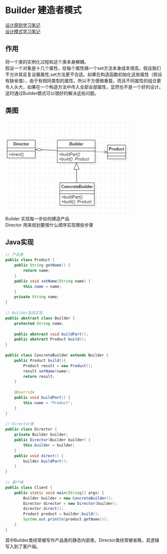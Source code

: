 # Builder 建造者模式
[设计原则学习笔记](https://www.jianshu.com/p/f7f79adad32b)  
[设计模式学习笔记](https://www.jianshu.com/p/08bf9381697c)  
## 作用
将一个类的实例化过程和这个类本身解耦。  
假设一个对象是十几个属性，给每个属性搞一个set方法本身成本很高，假设我们不允许其反复设置属性,set方法更不合适。如果在构造函数初始化这些属性（假设有缺省值），由于有相同类型的属性，所以不方便做重载，而且不同属性的组合更令人头大，如果在一个构造方法中传入全部全部属性，显然也不是一个好的设计。这时通过Builder模式可以很好的解决这些问题。
## 类图
![建造者模式类图](res/builder_01.PNG)  
Builder 实现每一步如何建造产品  
Director 用来规划要按什么顺序实现哪些步骤
## Java实现
```Java
// 产品类
public class Product {
    public String getName() {
        return name;
    }
    public void setName(String name) {
        this.name = name;
    }
    private String name;
}

// Builder及其实现
public abstract class Builder {
    protected String name;

    public abstract void buildPart();
    public abstract Product build();
}

public class ConcreteBuilder extends Builder {
    public Product build(){
        Product result = new Product();
        result.setName(name);
        return result;
    }

    @Override
    public void buildPart() {
        this.name = "Product";
    }
}

// Director类
public class Director {
    private Builder builder;
    public Director(Builder builder) {
        this.builder = builder;
    }
    public void direct() {
        builder.buildPart();
    }
}

// 客户端
public class Client {
    public static void main(String[] args) {
        Builder builder = new ConcreteBuilder();
        Director director = new Director(builder);
        director.direct();
        Product product = builder.build();
        System.out.println(product.getName());
    }
}
```
其中Builder类经常被写作产品类的静态内部类，Director类经常被省略，其逻辑写入到了客户端。
